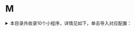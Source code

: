 # M
<details>
<summary>
本目录共收录10个小程序，详情见如下，单击导入对应配置：
</summary>

 自动导入功能依赖 [【神机模块】](https://raw.githubusercontent.com/zirawell/R-Store/main/Rule/Surge/Redirect/DivineEngine.sgmodule)
- [MStand](https://surge.app/install-module?url=https%3A%2F%2Fraw.githubusercontent.com%2Fzirawell%2FR-Store%2Fmain%2FRule%2FSurge%2FAdblock%2FApplet%2FWechat%2FM%2FMStand%2Fmstand.sgmodule)
- [Manner](https://surge.app/install-module?url=https%3A%2F%2Fraw.githubusercontent.com%2Fzirawell%2FR-Store%2Fmain%2FRule%2FSurge%2FAdblock%2FApplet%2FWechat%2FM%2FManner%2Fmanner.sgmodule)
- [Mcake](https://surge.app/install-module?url=https%3A%2F%2Fraw.githubusercontent.com%2Fzirawell%2FR-Store%2Fmain%2FRule%2FSurge%2FAdblock%2FApplet%2FWechat%2FM%2FMcake%2Fmcake.sgmodule)
- [猫眼电影](https://surge.app/install-module?url=https%3A%2F%2Fraw.githubusercontent.com%2Fzirawell%2FR-Store%2Fmain%2FRule%2FSurge%2FAdblock%2FApplet%2FWechat%2FM%2F%E7%8C%AB%E7%9C%BC%E7%94%B5%E5%BD%B1%2Fmaoyan.sgmodule)
- [美团](https://surge.app/install-module?url=https%3A%2F%2Fraw.githubusercontent.com%2Fzirawell%2FR-Store%2Fmain%2FRule%2FSurge%2FAdblock%2FApplet%2FWechat%2FM%2F%E7%BE%8E%E5%9B%A2%2Fmeituan.sgmodule)
- [美团充电宝](https://surge.app/install-module?url=https%3A%2F%2Fraw.githubusercontent.com%2Fzirawell%2FR-Store%2Fmain%2FRule%2FSurge%2FAdblock%2FApplet%2FWechat%2FM%2F%E7%BE%8E%E5%9B%A2%E5%85%85%E7%94%B5%E5%AE%9D%2Fmeituancdb.sgmodule)
- [美团外卖](https://surge.app/install-module?url=https%3A%2F%2Fraw.githubusercontent.com%2Fzirawell%2FR-Store%2Fmain%2FRule%2FSurge%2FAdblock%2FApplet%2FWechat%2FM%2F%E7%BE%8E%E5%9B%A2%E5%A4%96%E5%8D%96%2Fmeituanwm.sgmodule)
- [美柚](https://surge.app/install-module?url=https%3A%2F%2Fraw.githubusercontent.com%2Fzirawell%2FR-Store%2Fmain%2FRule%2FSurge%2FAdblock%2FApplet%2FWechat%2FM%2F%E7%BE%8E%E6%9F%9A%2FseeYouYiMa.sgmodule)
- [蜜雪冰城](https://surge.app/install-module?url=https%3A%2F%2Fraw.githubusercontent.com%2Fzirawell%2FR-Store%2Fmain%2FRule%2FSurge%2FAdblock%2FApplet%2FWechat%2FM%2F%E8%9C%9C%E9%9B%AA%E5%86%B0%E5%9F%8E%2Fmxbc.sgmodule)
- [麦当劳](https://surge.app/install-module?url=https%3A%2F%2Fraw.githubusercontent.com%2Fzirawell%2FR-Store%2Fmain%2FRule%2FSurge%2FAdblock%2FApplet%2FWechat%2FM%2F%E9%BA%A6%E5%BD%93%E5%8A%B3%2Fmcd.sgmodule)

</details>